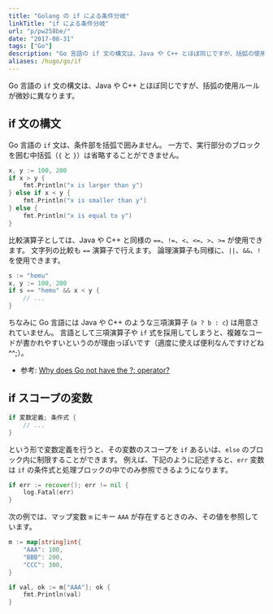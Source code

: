 ```yaml
---
title: "Golang の if による条件分岐"
linkTitle: "if による条件分岐"
url: "p/pw258be/"
date: "2017-08-31"
tags: ["Go"]
description: "Go 言語の if 文の構文は、Java や C++ とほぼ同じですが、括弧の使用ルールが微妙に異なります。"
aliases: /hugo/go/if
---
```


Go 言語の `if` 文の構文は、Java や C++ とほぼ同じですが、括弧の使用ルールが微妙に異なります。

if 文の構文
----

Go 言語の `if` 文は、条件部を括弧で囲みません。
一方で、実行部分のブロックを囲む中括弧（`{` と `}`）は省略することができません。

```go
x, y := 100, 200
if x > y {
	fmt.Println("x is larger than y")
} else if x < y {
	fmt.Println("x is smaller than y")
} else {
	fmt.Println("x is equal to y")
}
```

比較演算子としては、Java や C++ と同様の `==`、`!=`、`<`、`<=`、`>`、`>=` が使用できます。
文字列の比較も `==` 演算子で行えます。
論理演算子も同様に、`||`、`&&`、`!` を使用できます。

```go
s := "hemu"
x, y := 100, 200
if s == "hemu" && x < y {
	// ...
}
```

ちなみに Go 言語には Java や C++ のような三項演算子 (`a ? b : c`) は用意されていません。
言語として三項演算子や `if` 式を採用してしまうと、複雑なコードが書かれやすいというのが理由っぽいです（適度に使えば便利なんですけどね^^;）。

- 参考: [Why does Go not have the ?: operator?](https://go.dev/doc/faq#Control_flow)


if スコープの変数
----

```go
if 変数定義; 条件式 {
	// ...
}
```

という形で変数定義を行うと、その変数のスコープを `if` あるいは、`else` のブロック内に制限することができます。
例えば、下記のように記述すると、`err` 変数は `if` の条件式と処理ブロックの中でのみ参照できるようになります。

```go
if err := recover(); err != nil {
	log.Fatal(err)
}
```

次の例では、マップ変数 `m` にキー `AAA` が存在するときのみ、その値を参照しています。

```go
m := map[string]int{
	"AAA": 100,
	"BBB": 200,
	"CCC": 300,
}

if val, ok := m["AAA"]; ok {
	fmt.Println(val)
}
```

